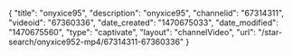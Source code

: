 {
    "title": "onyxice95",
    "description": "onyxice95",
    "channelid": "67314311",
    "videoid": "67360336",
    "date_created": "1470675033",
    "date_modified": "1470675560",
    "type": "captivate",
    "layout": "channelVideo",
    "url": "\/star-search\/onyxice952-mp4\/67314311-67360336"
}
